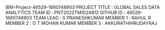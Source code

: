 IBM-Project-46529-1660748903
PROJECT TITLE : GLOBAL SALES DATA ANALYTICS
TEAM ID : PNT2022TMID24812
GITHUB ID : 46529-1660748903
TEAM LEAD : S PRANESHKUMAR
MEMBER 1 : RAHUL R
MEMBER 2 : O T MOHAN KUMAR
MEMBER 3 : AKKURATHIHRUDAYRAJ 
